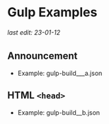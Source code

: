 # Gulp Examples

###### last edit: 23-01-12

## Announcement

  * Example: gulp-build___a.json

## HTML `<head>`

  * Example: gulp-build__b.json
